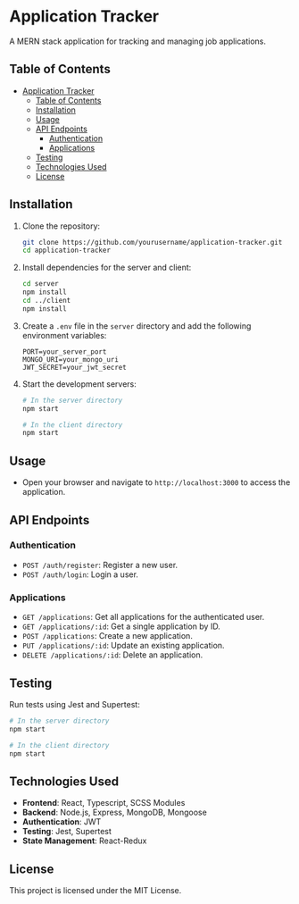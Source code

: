 # Application Tracker

A MERN stack application for tracking and managing job applications.

## Table of Contents

- [Application Tracker](#application-tracker)
  - [Table of Contents](#table-of-contents)
  - [Installation](#installation)
  - [Usage](#usage)
  - [API Endpoints](#api-endpoints)
    - [Authentication](#authentication)
    - [Applications](#applications)
  - [Testing](#testing)
  - [Technologies Used](#technologies-used)
  - [License](#license)

## Installation

1. Clone the repository:
   ```bash
   git clone https://github.com/yourusername/application-tracker.git
   cd application-tracker
   ```

2. Install dependencies for the server and client:
   ```bash
   cd server
   npm install
   cd ../client
   npm install
   ```

3. Create a `.env` file in the `server` directory and add the following environment variables:
   ```plaintext
   PORT=your_server_port
   MONGO_URI=your_mongo_uri
   JWT_SECRET=your_jwt_secret
   ```

4. Start the development servers:
   ```bash
   # In the server directory
   npm start

   # In the client directory
   npm start
   ```

## Usage

- Open your browser and navigate to `http://localhost:3000` to access the application.

## API Endpoints

### Authentication

- `POST /auth/register`: Register a new user.
- `POST /auth/login`: Login a user.

### Applications

- `GET /applications`: Get all applications for the authenticated user.
- `GET /applications/:id`: Get a single application by ID.
- `POST /applications`: Create a new application.
- `PUT /applications/:id`: Update an existing application.
- `DELETE /applications/:id`: Delete an application.

## Testing

Run tests using Jest and Supertest:
   ```bash
   # In the server directory
   npm start

   # In the client directory
   npm start
   ```

## Technologies Used

- **Frontend**: React, Typescript, SCSS Modules
- **Backend**: Node.js, Express, MongoDB, Mongoose
- **Authentication**: JWT
- **Testing**: Jest, Supertest
- **State Management**: React-Redux

## License

This project is licensed under the MIT License.